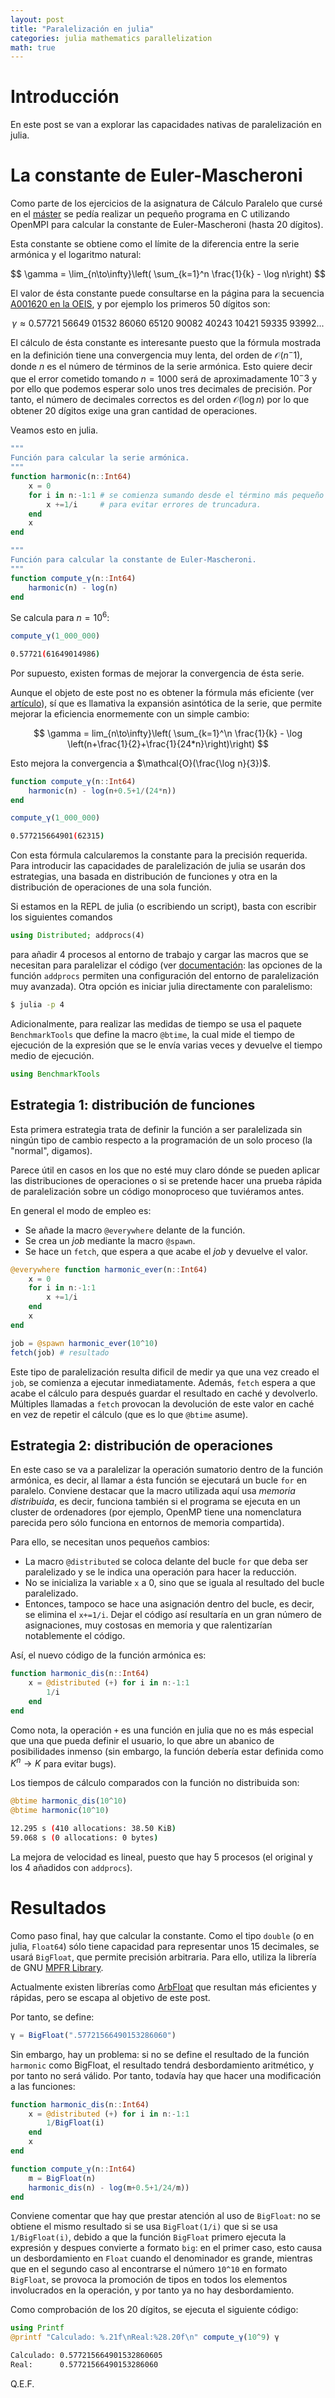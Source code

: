 ```yaml
---
layout: post
title: "Paralelización en julia"
categories: julia mathematics parallelization
math: true
---
```


# Introducción

En este post se van a explorar las capacidades nativas de paralelización en
julia.

# La constante de Euler-Mascheroni

Como parte de los ejercicios de la asignatura de Cálculo Paralelo que cursé en
el [máster](http://www.m2i.es/) se pedía realizar un pequeño programa en C
utilizando OpenMPI para calcular la constante de Euler-Mascheroni (hasta 20
dígitos).

Esta constante se obtiene como el límite de la diferencia entre la serie
armónica y el logaritmo natural:

$$
\gamma = \lim_{n\to\infty}\left( \sum_{k=1}^n \frac{1}{k} - \log n\right)
$$

El valor de ésta constante puede consultarse en la página para la secuencia
[A001620 en la OEIS](https://oeis.org/A001620), y por ejemplo los primeros 50
dígitos son:

$$
\gamma \approx 0.57721\;56649\;01532\;86060\;65120\;90082\;40243\;10421\;59335\;93992...
$$

El cálculo de ésta constante es interesante puesto que la fórmula mostrada en la
definición tiene una convergencia muy lenta, del orden de $\mathcal{O}(n^-1)$,
donde $n$ es el número de términos de la serie armónica.
Esto quiere decir que el error cometido tomando $n=1000$ será de aproximadamente
$10^-3$ y por ello que podemos esperar solo unos tres decimales de precisión.
Por tanto, el número de decimales correctos es del orden $\mathcal{O}(\log n)$
por lo que obtener 20 dígitos exige una gran cantidad de operaciones.

Veamos esto en julia.

```julia
"""
Función para calcular la serie armónica.
"""
function harmonic(n::Int64)
    x = 0
    for i in n:-1:1 # se comienza sumando desde el término más pequeño
        x +=1/i     # para evitar errores de truncadura.
    end
    x
end

"""
Función para calcular la constante de Euler-Mascheroni.
"""
function compute_γ(n::Int64)
    harmonic(n) - log(n)
end
```

Se calcula para $n=10^6$:

```julia
compute_γ(1_000_000)
```
```bash
0.57721(61649014986)
```

Por supuesto, existen formas de mejorar la convergencia de ésta serie.

Aunque el objeto de este post no es obtener la fórmula más eficiente (ver
[artículo](http://numbers.computation.free.fr/Constants/Gamma/gamma.pdf)), sí
que es llamativa la expansión asintótica de la serie, que permite mejorar la
eficiencia enormemente con un simple cambio:

$$
\gamma = lim_{n\to\infty}\left( \sum_{k=1}^\n \frac{1}{k} - \log \left(n+\frac{1}{2}+\frac{1}{24*n}\right)\right)
$$

Esto mejora la convergencia a $\mathcal{O}(\frac{\log n}{3})$.

```julia
function compute_γ(n::Int64)
    harmonic(n) - log(n+0.5+1/(24*n))
end
```

```julia
compute_γ(1_000_000)
```
```bash
0.577215664901(62315)
```

Con esta fórmula calcularemos la constante para la precisión requerida. Para
introducir las capacidades de paralelización de julia se usarán dos estrategias,
una basada en distribución de funciones y otra en la distribución de operaciones
de una sola función.

Si estamos en la REPL de julia (o escribiendo un script), basta con escribir los
siguientes comandos

```julia
using Distributed; addprocs(4)
```

para añadir 4 procesos al entorno de trabajo y cargar las macros que se
necesitan para paralelizar el código (ver
[documentación](https://docs.julialang.org/en/v1/stdlib/Distributed/index.html):
las opciones de la función `addprocs` permiten una configuración del entorno de
paralelización muy avanzada).
Otra opción es iniciar julia directamente con paralelismo:

```bash
$ julia -p 4
```

Adicionalmente, para realizar las medidas de tiempo se usa el paquete
`BenchmarkTools` que define la macro `@btime`, la cual mide el tiempo de
ejecución de la expresión que se le envía varias veces y devuelve el tiempo
medio de ejecución.

```julia
using BenchmarkTools
```

## Estrategia 1: distribución de funciones

Esta primera estrategia trata de definir la función a ser paralelizada sin
ningún tipo de cambio respecto a la programación de un solo proceso (la
"normal", digamos).

Parece útil en casos en los que no esté muy claro dónde se pueden aplicar las
distribuciones de operaciones o si se pretende hacer una prueba rápida de
paralelización sobre un código monoproceso que tuviéramos antes.

En general el modo de empleo es:

* Se añade la macro `@everywhere` delante de la función.
* Se crea un *job* mediante la macro `@spawn`.
* Se hace un `fetch`, que espera a que acabe el *job* y devuelve el valor.

```julia
@everywhere function harmonic_ever(n::Int64)
    x = 0
    for i in n:-1:1
        x +=1/i
    end
    x
end

job = @spawn harmonic_ever(10^10)
fetch(job) # resultado
```

Este tipo de paralelización resulta dificil de medir ya que una vez creado el
`job`, se comienza a ejecutar inmediatamente. Además, `fetch` espera a que acabe
el cálculo para después guardar el resultado en caché y devolverlo. Múltiples
llamadas a `fetch` provocan la devolución de este valor en caché en vez de
repetir el cálculo (que es lo que `@btime` asume).

## Estrategia 2: distribución de operaciones

En este caso se va a paralelizar la operación sumatorio dentro de la función
armónica, es decir, al llamar a ésta función se ejecutará un bucle `for` en
paralelo.
Conviene destacar que la macro utilizada aquí usa *memoria distribuida*, es
decir, funciona también si el programa se ejecuta en un cluster de ordenadores
(por ejemplo, OpenMP tiene una nomenclatura parecida pero sólo funciona en
entornos de memoria compartida).

Para ello, se necesitan unos pequeños cambios:

* La macro `@distributed` se coloca delante del bucle `for` que deba ser
paralelizado y se le indica una operación para hacer la reducción.
* No se inicializa la variable `x` a 0, sino que se iguala al resultado del
bucle paralelizado.
* Entonces, tampoco se hace una asignación dentro del bucle, es decir, se
elimina el `x+=1/i`. Dejar el código así resultaría en un gran número de
asignaciones, muy costosas en memoria y que ralentizarían notablemente el
código.

Así, el nuevo código de la función armónica es:

```julia
function harmonic_dis(n::Int64)
    x = @distributed (+) for i in n:-1:1
        1/i
    end
end
```

Como nota, la operación `+` es una función en julia que no es más especial que
una que pueda definir el usuario, lo que abre un abanico de posibilidades
inmenso (sin embargo, la función debería estar definida como $K^n \to K$ para
evitar bugs).

Los tiempos de cálculo comparados con la función no distribuida son:

```julia
@btime harmonic_dis(10^10)
@btime harmonic(10^10)
```
```bash
12.295 s (410 allocations: 38.50 KiB)
59.068 s (0 allocations: 0 bytes)
```

La mejora de velocidad es lineal, puesto que hay 5 procesos (el original y los 4
añadidos con `addprocs`).

# Resultados

Como paso final, hay que calcular la constante. Como el tipo `double` (o en
julia, `Float64`) sólo tiene capacidad para representar unos 15 decimales, se
usará `BigFloat`, que permite precisión arbitraria.
Para ello, utiliza la librería de GNU [MPFR Library](https://www.mpfr.org/).

Actualmente existen librerías como
[ArbFloat](https://github.com/JuliaArbTypes/ArbFloats.jl) que resultan más
eficientes y rápidas, pero se escapa al objetivo de este post.

Por tanto, se define:

```julia
γ = BigFloat(".57721566490153286060")
```

Sin embargo, hay un problema: si no se define el resultado de la función
`harmonic` como BigFloat, el resultado tendrá desbordamiento aritmético, y por
tanto no será válido. Por tanto, todavía hay que hacer una modificación a las
funciones:

```julia
function harmonic_dis(n::Int64)
    x = @distributed (+) for i in n:-1:1
        1/BigFloat(i)
    end
    x
end

function compute_γ(n::Int64)
    m = BigFloat(n)
    harmonic_dis(n) - log(m+0.5+1/24/m))
end
```

Conviene comentar que hay que prestar atención al uso de `BigFloat`: no se
obtiene el mismo resultado si se usa `BigFloat(1/i)` que si se usa
`1/BigFloat(i)`, debido a que la función `BigFloat` primero ejecuta la expresión
y despues convierte a formato `big`: en el primer caso, esto causa un
desbordamiento en `Float` cuando el denominador es grande, mientras que en el
segundo caso al encontrarse el número `10^10` en formato `BigFloat`, se provoca la
promoción de tipos en todos los elementos involucrados en la operación, y por
tanto ya no hay desbordamiento.

Como comprobación de los 20 dígitos, se ejecuta el siguiente código:

```julia
using Printf
@printf "Calculado: %.21f\nReal:%28.20f\n" compute_γ(10^9) γ
```
```bash
Calculado: 0.577215664901532860605
Real:      0.57721566490153286060
```

Q.E.F.